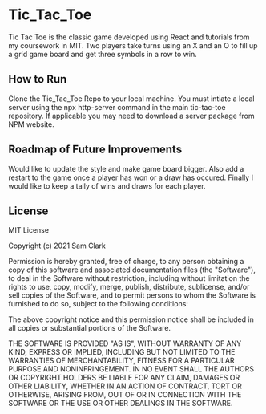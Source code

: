 # Tic_Tac_Toe
Tic Tac Toe is the classic game developed using React and tutorials from my coursework in MIT. Two players take turns using an X and an O to fill up a grid game board and get three symbols in a row to win.
## How to Run
Clone the Tic_Tac_Toe Repo to your local machine. You must intiate a local server using the npx http-server command in the main tic-tac-toe repository. If applicable you may need to download a server package from NPM website. 
## Roadmap of Future Improvements
Would like to update the style and make game board bigger. Also add a restart to the game once a player has won or a draw has occured. Finally I would like to keep a tally of wins and draws for each player.
## License
MIT License

Copyright (c) 2021 Sam Clark

Permission is hereby granted, free of charge, to any person obtaining a copy
of this software and associated documentation files (the "Software"), to deal
in the Software without restriction, including without limitation the rights
to use, copy, modify, merge, publish, distribute, sublicense, and/or sell
copies of the Software, and to permit persons to whom the Software is
furnished to do so, subject to the following conditions:

The above copyright notice and this permission notice shall be included in all
copies or substantial portions of the Software.

THE SOFTWARE IS PROVIDED "AS IS", WITHOUT WARRANTY OF ANY KIND, EXPRESS OR
IMPLIED, INCLUDING BUT NOT LIMITED TO THE WARRANTIES OF MERCHANTABILITY,
FITNESS FOR A PARTICULAR PURPOSE AND NONINFRINGEMENT. IN NO EVENT SHALL THE
AUTHORS OR COPYRIGHT HOLDERS BE LIABLE FOR ANY CLAIM, DAMAGES OR OTHER
LIABILITY, WHETHER IN AN ACTION OF CONTRACT, TORT OR OTHERWISE, ARISING FROM,
OUT OF OR IN CONNECTION WITH THE SOFTWARE OR THE USE OR OTHER DEALINGS IN THE
SOFTWARE.
